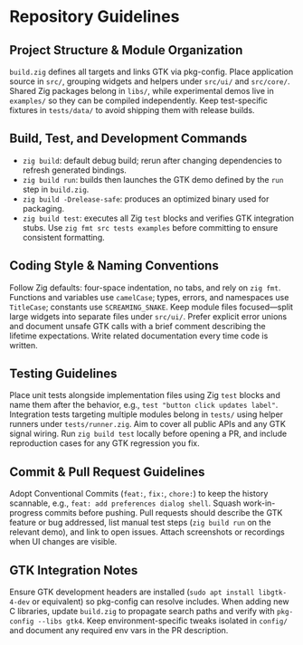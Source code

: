 # Repository Guidelines

## Project Structure & Module Organization
`build.zig` defines all targets and links GTK via pkg-config. Place application source in `src/`, grouping widgets and helpers under `src/ui/` and `src/core/`. Shared Zig packages belong in `libs/`, while experimental demos live in `examples/` so they can be compiled independently. Keep test-specific fixtures in `tests/data/` to avoid shipping them with release builds.

## Build, Test, and Development Commands
- `zig build`: default debug build; rerun after changing dependencies to refresh generated bindings.
- `zig build run`: builds then launches the GTK demo defined by the `run` step in `build.zig`.
- `zig build -Drelease-safe`: produces an optimized binary used for packaging.
- `zig build test`: executes all Zig `test` blocks and verifies GTK integration stubs.
Use `zig fmt src tests examples` before committing to ensure consistent formatting.

## Coding Style & Naming Conventions
Follow Zig defaults: four-space indentation, no tabs, and rely on `zig fmt`. Functions and variables use `camelCase`; types, errors, and namespaces use `TitleCase`; constants use `SCREAMING_SNAKE`. Keep module files focused—split large widgets into separate files under `src/ui/`. Prefer explicit error unions and document unsafe GTK calls with a brief comment describing the lifetime expectations.
Write related documentation every time code is written.

## Testing Guidelines
Place unit tests alongside implementation files using Zig `test` blocks and name them after the behavior, e.g., `test "button click updates label"`. Integration tests targeting multiple modules belong in `tests/` using helper runners under `tests/runner.zig`. Aim to cover all public APIs and any GTK signal wiring. Run `zig build test` locally before opening a PR, and include reproduction cases for any GTK regression you fix.

## Commit & Pull Request Guidelines
Adopt Conventional Commits (`feat:`, `fix:`, `chore:`) to keep the history scannable, e.g., `feat: add preferences dialog shell`. Squash work-in-progress commits before pushing. Pull requests should describe the GTK feature or bug addressed, list manual test steps (`zig build run` on the relevant demo), and link to open issues. Attach screenshots or recordings when UI changes are visible.

## GTK Integration Notes
Ensure GTK development headers are installed (`sudo apt install libgtk-4-dev` or equivalent) so pkg-config can resolve includes. When adding new C libraries, update `build.zig` to propagate search paths and verify with `pkg-config --libs gtk4`. Keep environment-specific tweaks isolated in `config/` and document any required env vars in the PR description.
